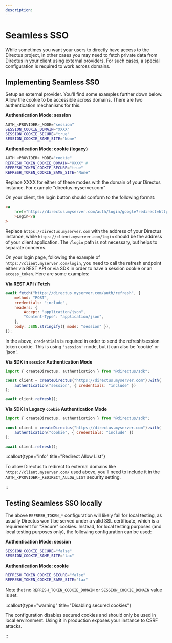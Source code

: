```yaml
---
description:
---
```


# Seamless SSO

While sometimes you want your users to directly have access to the Directus project, in other cases you may need to
fetch private data from Directus in your client using external providers. For such cases, a special configuration is
required to work across domains.

## Implementing Seamless SSO

Setup an external provider. You'll find some examples further down below. Allow the cookie to be accessible across domains. There are two authentication mechanisms for this.

**Authentication Mode: session**

```sh
AUTH_<PROVIDER>_MODE="session"
SESSION_COOKIE_DOMAIN="XXXX"
SESSION_COOKIE_SECURE="true"
SESSION_COOKIE_SAME_SITE="None"
```

**Authentication Mode: cookie (legacy)**

```sh
AUTH_<PROVIDER>_MODE="cookie"
REFRESH_TOKEN_COOKIE_DOMAIN="XXXX" #
REFRESH_TOKEN_COOKIE_SECURE="true"
REFRESH_TOKEN_COOKIE_SAME_SITE="None"
```

Replace XXXX for either of these modes with the domain of your Directus instance. For example "directus.myserver.com"

On your client, the login button should conform to the following format:

```html
<a
	href="https://directus.myserver.com/auth/login/google?redirect=https://client.myserver.com/login"
	>Login</a
>
```

Replace `https://directus.myserver.com` with the address of your Directus instance, while `https://client.myserver.com/login` should be the address of your client application. The `/login` path is not necessary, but helps to separate concerns.

On your login page, following the example of `https://client.myserver.com/login`, you need to call the refresh
endpoint either via REST API or via SDK in order to have a session cookie or an `access_token`. Here are some
examples:

**Via REST API / Fetch**

```js
await fetch("https://directus.myserver.com/auth/refresh", {
	method: "POST",
	credentials: "include",
	headers: {
		Accept: "application/json",
		"Content-Type": "application/json",
	},
	body: JSON.stringify({ mode: "session" }),
});
```

In the above, `credentials` is required in order to send the refresh/session token cookie. This is using `'session'` mode, but it can also be 'cookie' or 'json'.

**Via SDK in `session` Authentication Mode**

```js
import { createDirectus, authentication } from "@directus/sdk";

const client = createDirectus("https://directus.myserver.com").with(
	authentication("session", { credentials: "include" })
);

await client.refresh();
```

**Via SDK in Legacy `cookie` Authentication Mode**

```js
import { createDirectus, authentication } from "@directus/sdk";

const client = createDirectus("https://directus.myserver.com").with(
	authentication("cookie", { credentials: "include" })
);

await client.refresh();
```

::callout{type="info" title="Redirect Allow List"}

To allow Directus to redirect to external domains like `https://client.myserver.com/` used above, you'll need to include
it in the `AUTH_<PROVIDER>_REDIRECT_ALLOW_LIST` security setting.

::

## Testing Seamless SSO locally

The above `REFRESH_TOKEN_*` configuration will likely fail for local testing, as usually Directus won't be served under
a valid SSL certificate, which is a requirement for "Secure" cookies. Instead, for local testing purposes (and local
testing purposes only), the following configuration can be used:

**Authentication Mode: session**

```sh
SESSION_COOKIE_SECURE="false"
SESSION_COOKIE_SAME_SITE="lax"
```

**Authentication Mode: cookie**

```sh
REFRESH_TOKEN_COOKIE_SECURE="false"
REFRESH_TOKEN_COOKIE_SAME_SITE="lax"
```

Note that no `REFRESH_TOKEN_COOKIE_DOMAIN` or `SESSION_COOKIE_DOMAIN` value is set.

::callout{type="warning" title="Disabling secured cookies"}

The configuration disables secured cookies and should only be used in local environment. Using it in production exposes
your instance to CSRF attacks.

::
